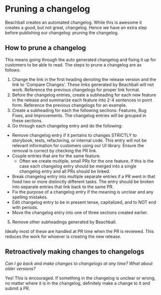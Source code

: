 # Pruning a changelog

Beachball creates an automated changelog. While this is awesome it creates a good, but not great, changelog. Hence we have an extra step before publishing our changelog: pruning the changelog.

## How to prune a changelog

This means going through the auto generated changelog and fixing it up for customers to be able to read. The steps to prune a changelog are as follows:

1. Change the link in the first heading denoting the release version and the link to 'Compare Changes'. These links generated by Beachball will not work. Reference the previous changelogs for proper link format.
2. Before the changelog entries, create a subheading for each new feature in the release and summarize each feature into 2-4 sentences in point form. Reference the previous changelogs for an example.
3. Create a subheading for each the following sections: Features, Bug Fixes, and Improvements. The changelog entries will be grouped in these sections.
4. Go through each changelog entry and do the following:

* Remove changelog entry if it pertains to changes STRICTLY to storybook, tests, refactoring, or internal code. This entry will not be relevant information for customers using our UI library. Ensure the removal is correct by checking the PR link.
* Couple entries that are for the same feature.
  * Often we create multiple, small PRs for the one feature, if this is the case each changelog entry should be merged into a single changelog entry and all PRs should be linked.
* Break changelog entry into multiple separate entries if a PR went in that fixed two or more distinctly different tasks. The entry should be broken into separate entries that link back to the same PR.
* Fix the purpose of a changelog entry if the meaning is unclear and any spelling mistakes.
* Edit changelog entry to be in present tense, capitalized, and to NOT end with periods.
* Move the changelog entry into one of three sections created earlier.

5. Remove other subheadings generated by Beachball.

Ideally most of these are handled at PR time when the PR is reviewed. This reduces the work for whoever is creating the new release.

## Retroactively making changes to changelogs

_Can I go back and make changes to changelogs at any time? What about older versions?_

Yes! This is encouraged. If something in the changelog is unclear or wrong, no matter where it is in the changelog, definitely make a change to it and submit a PR.
